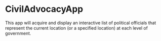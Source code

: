 # CivilAdvocacyApp
This app will acquire and display an interactive list of political officials that represent the current location (or a specified location) at each level of government.

